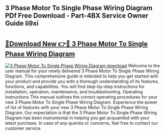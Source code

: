 ## 3 Phase Motor To Single Phase Wiring Diagram PDf Free Download - Part-4BX Service Owner Guide Ii9xi

# <h2><a href="http://dfkq7vo.blite.top/?on=3+Phase+Motor+To+Single+Phase+Wiring+Diagram">🔗Download New 👉🔴 3 Phase Motor To Single Phase Wiring Diagram</a></h2>

[![3 Phase Motor To Single Phase Wiring Diagram download](https://i.imgur.com/lujVjoI.png)](http://dfkq7vo.blite.top/?on=3+Phase+Motor+To+Single+Phase+Wiring+Diagram)
Welcome to the user manual for your newly delivered 3 Phase Motor To Single Phase Wiring Diagram. This comprehensive guide is intended to help you get started with your product and provide you with a thorough understanding of its features, functions, and capabilities. You will find step-by-step instructions for installation, operation, maintenance, and troubleshooting. Operating Instructions This manual outlines the correct operating procedures for your new 3 Phase Motor To Single Phase Wiring Diagram. Experience the power of list of features with your new 3 Phase Motor To Single Phase Wiring Diagram. Our expectation is that the 3 Phase Motor To Single Phase Wiring Diagram has been instrumental in helping you get acquainted with your latest purchase. In case of any queries or concerns, feel free to contact our customer service.
